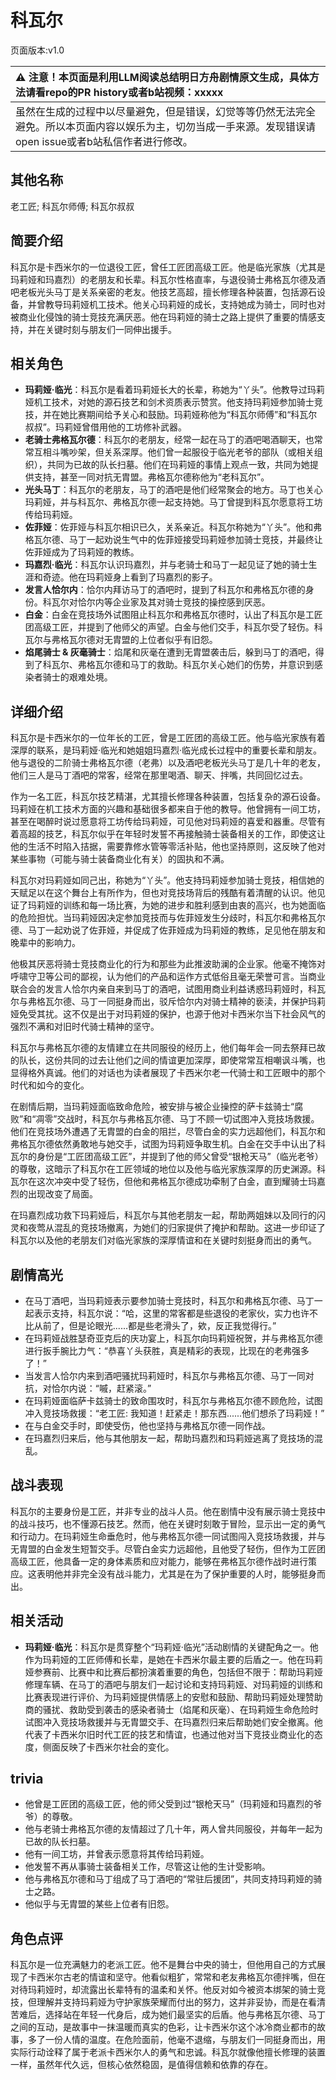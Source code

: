 # 科瓦尔
页面版本:v1.0
 

| :warning: 注意！本页面是利用LLM阅读总结明日方舟剧情原文生成，具体方法请看repo的PR history或者b站视频：xxxxx           |
|:----------------------------|
| 虽然在生成的过程中以尽量避免，但是错误，幻觉等等仍然无法完全避免。所以本页面内容以娱乐为主，切勿当成一手来源。发现错误请open issue或者b站私信作者进行修改。|



## 其他名称
老工匠; 科瓦尔师傅; 科瓦尔叔叔
## 简要介绍
科瓦尔是卡西米尔的一位退役工匠，曾任工匠团高级工匠。他是临光家族（尤其是玛莉娅和玛嘉烈）的老朋友和长辈。科瓦尔性格直率，与退役骑士弗格瓦尔德及酒吧老板光头马丁是关系亲密的老友。他技艺高超，擅长修理各种装置，包括源石设备，并曾教导玛莉娅机工技术。他关心玛莉娅的成长，支持她成为骑士，同时也对被商业化侵蚀的骑士竞技充满厌恶。他在玛莉娅的骑士之路上提供了重要的情感支持，并在关键时刻与朋友们一同伸出援手。
## 相关角色
-   **玛莉娅·临光**：科瓦尔是看着玛莉娅长大的长辈，称她为“丫头”。他教导过玛莉娅机工技术，对她的源石技艺和剑术资质表示赞赏。他支持玛莉娅参加骑士竞技，并在她比赛期间给予关心和鼓励。玛莉娅称他为“科瓦尔师傅”和“科瓦尔叔叔”。玛莉娅曾借用他的工坊修补武器。
-   **老骑士弗格瓦尔德**：科瓦尔的老朋友，经常一起在马丁的酒吧喝酒聊天，也常常互相斗嘴吵架，但关系深厚。他们曾一起服役于临光老爷的部队（或相关组织），共同为已故的队长扫墓。他们在玛莉娅的事情上观点一致，共同为她提供支持，甚至一同对抗无胄盟。弗格瓦尔德称他为“老科瓦尔”。
-   **光头马丁**：科瓦尔的老朋友，马丁的酒吧是他们经常聚会的地方。马丁也关心玛莉娅，并与科瓦尔、弗格瓦尔德一起支持她。马丁曾提到科瓦尔愿意将工坊传给玛莉娅。
-   **佐菲娅**：佐菲娅与科瓦尔相识已久，关系亲近。科瓦尔称她为“丫头”。他和弗格瓦尔德、马丁一起劝说生气中的佐菲娅接受玛莉娅参加骑士竞技，并最终让佐菲娅成为了玛莉娅的教练。
-   **玛嘉烈·临光**：科瓦尔认识玛嘉烈，并与老骑士和马丁一起见证了她的骑士生涯和奇迹。他在玛莉娅身上看到了玛嘉烈的影子。
-   **发言人恰尔内**：恰尔内拜访马丁的酒吧时，提到了科瓦尔和弗格瓦尔德的身份。科瓦尔对恰尔内等企业家及其对骑士竞技的操控感到厌恶。
-   **白金**：白金在竞技场外试图阻止科瓦尔和弗格瓦尔德时，认出了科瓦尔是工匠团高级工匠，并提到了他师父的声望。白金与他们交手，科瓦尔受了轻伤。科瓦尔与弗格瓦尔德对无胄盟的上位者似乎有旧怨。
-   **焰尾骑士 & 灰毫骑士**：焰尾和灰毫在遭到无胄盟袭击后，躲到马丁的酒吧，得到了科瓦尔、弗格瓦尔德和马丁的救助。科瓦尔关心她们的伤势，并意识到感染者骑士的艰难处境。
## 详细介绍
科瓦尔是卡西米尔的一位年长的工匠，曾是工匠团的高级工匠。他与临光家族有着深厚的联系，是玛莉娅·临光和她姐姐玛嘉烈·临光成长过程中的重要长辈和朋友。他与退役的二阶骑士弗格瓦尔德（老弗）以及酒吧老板光头马丁是几十年的老友，他们三人是马丁酒吧的常客，经常在那里喝酒、聊天、拌嘴，共同回忆过去。

作为一名工匠，科瓦尔技艺精湛，尤其擅长修理各种装置，包括复杂的源石设备。玛莉娅在机工技术方面的兴趣和基础很多都来自于他的教导。他曾拥有一间工坊，甚至在喝醉时说过愿意将工坊传给玛莉娅，可见他对玛莉娅的喜爱和器重。尽管有着高超的技艺，科瓦尔似乎在年轻时发誓不再接触骑士装备相关的工作，即使这让他的生活不时陷入拮据，需要靠修水管等零活补贴，他也坚持原则，这反映了他对某些事物（可能与骑士装备商业化有关）的固执和不满。

科瓦尔对玛莉娅如同己出，称她为“丫头”。他支持玛莉娅参加骑士竞技，相信她的天赋足以在这个舞台上有所作为，但也对竞技场背后的残酷有着清醒的认识。他见证了玛莉娅的训练和每一场比赛，为她的进步和胜利感到由衷的高兴，也为她面临的危险担忧。当玛莉娅因决定参加竞技而与佐菲娅发生分歧时，科瓦尔和弗格瓦尔德、马丁一起劝说了佐菲娅，并促成了佐菲娅成为玛莉娅的教练，足见他在朋友和晚辈中的影响力。

他极其厌恶将骑士竞技商业化的行为和那些为此推波助澜的企业家。他毫不掩饰对呼啸守卫等公司的鄙视，认为他们的产品和运作方式低俗且毫无荣誉可言。当商业联合会的发言人恰尔内亲自来到马丁的酒吧，试图用商业利益诱惑玛莉娅时，科瓦尔与弗格瓦尔德、马丁一同挺身而出，驳斥恰尔内对骑士精神的亵渎，并保护玛莉娅免受其扰。这不仅是出于对玛莉娅的保护，也源于他对卡西米尔当下社会风气的强烈不满和对旧时代骑士精神的坚守。

科瓦尔与弗格瓦尔德的友情建立在共同服役的经历上，他们每年会一同去祭拜已故的队长，这份共同的过去让他们之间的情谊更加深厚，即使常常互相嘲讽斗嘴，也显得格外真诚。他们的对话也为读者展现了卡西米尔老一代骑士和工匠眼中的那个时代和如今的变化。

在剧情后期，当玛莉娅面临致命危险，被安排与被企业操控的萨卡兹骑士“腐败”和“凋零”交战时，科瓦尔与弗格瓦尔德、马丁不顾一切试图冲入竞技场救援。他们在竞技场外遭遇了无胄盟的白金的阻拦，尽管白金的实力远超他们，科瓦尔和弗格瓦尔德依然勇敢地与她交手，试图为玛莉娅争取生机。白金在交手中认出了科瓦尔的身份是“工匠团高级工匠”，并提到了他的师父曾受“银枪天马”（临光老爷）的尊敬，这暗示了科瓦尔在工匠领域的地位以及他与临光家族深厚的历史渊源。科瓦尔在这次冲突中受了轻伤，但他和弗格瓦尔德成功牵制了白金，直到耀骑士玛嘉烈的出现改变了局面。

在玛嘉烈成功救下玛莉娅后，科瓦尔与其他老朋友一起，帮助两姐妹以及同行的闪灵和夜莺从混乱的竞技场撤离，为她们的归家提供了掩护和帮助。这进一步印证了科瓦尔以及他的老朋友们对临光家族的深厚情谊和在关键时刻挺身而出的勇气。
## 剧情高光
- 在马丁酒吧，当玛莉娅表示要参加骑士竞技时，科瓦尔和弗格瓦尔德、马丁一起表示支持，科瓦尔说：“哈，这里的常客都是些退役的老家伙，实力也许不比从前了，但是论眼光......都是些老滑头了，欸，反正我觉得行。”
- 在玛莉娅战胜瑟奇亚克后的庆功宴上，科瓦尔向玛莉娅祝贺，并与弗格瓦尔德进行扳手腕比力气：“恭喜丫头获胜，真是精彩的表现，比现在的老弗强多了！”
- 当发言人恰尔内来到酒吧骚扰玛莉娅时，科瓦尔与弗格瓦尔德、马丁一同对抗，对恰尔内说：“嘁，赶紧滚。”
- 在玛莉娅面临萨卡兹骑士的致命围攻时，科瓦尔与弗格瓦尔德不顾危险，试图冲入竞技场救援：“老工匠: 我知道！赶紧走！那东西......他们想杀了玛莉娅！”
- 在与白金交手时，即使受伤，他也坚持与弗格瓦尔德一同作战。
- 在玛嘉烈归来后，他与其他朋友一起，帮助玛嘉烈和玛莉娅逃离了竞技场的混乱。
## 战斗表现
科瓦尔的主要身份是工匠，并非专业的战斗人员。他在剧情中没有展示骑士竞技中的战斗技巧，也不懂源石技艺。然而，他在关键时刻敢于冒险，显示出一定的勇气和行动力。在玛莉娅生命垂危时，他与弗格瓦尔德一同试图闯入竞技场救援，并与无胄盟的白金发生短暂交手。尽管白金实力远超他，且他受了轻伤，但作为工匠团高级工匠，他具备一定的身体素质和应对能力，能够在弗格瓦尔德作战时进行策应。这表明他并非完全没有战斗能力，尤其是在为了保护重要的人时，能够挺身而出。
## 相关活动
-   **玛莉娅·临光**：科瓦尔是贯穿整个“玛莉娅·临光”活动剧情的关键配角之一。他作为玛莉娅的工匠师傅和长辈，是她在卡西米尔最主要的后盾之一。他在玛莉娅参赛前、比赛中和比赛后都扮演着重要的角色，包括但不限于：帮助玛莉娅修理车辆、在马丁的酒吧与朋友们一起讨论和支持玛莉娅、对玛莉娅的训练和比赛表现进行评价、为玛莉娅提供情感上的安慰和鼓励、帮助玛莉娅处理赞助商的骚扰、救助受到袭击的感染者骑士（焰尾和灰毫）、在玛莉娅生命危险时试图冲入竞技场救援并与无胄盟交手、在玛嘉烈归来后帮助她们安全撤离。他代表了卡西米尔旧时代工匠的技艺和情谊，也通过他对当下竞技业商业化的态度，侧面反映了卡西米尔社会的变化。
## trivia
*   他曾是工匠团的高级工匠，他的师父受到过“银枪天马”（玛莉娅和玛嘉烈的爷爷）的尊敬。
*   他与老骑士弗格瓦尔德的友情超过了几十年，两人曾共同服役，并每年一起为已故的队长扫墓。
*   他有一间工坊，并曾表示愿意将其传给玛莉娅。
*   他发誓不再从事骑士装备相关工作，尽管这让他的生计受影响。
*   他与弗格瓦尔德和马丁组成了马丁酒吧的“常驻后援团”，共同支持玛莉娅的骑士之路。
*   他似乎与无胄盟的某些上位者有旧怨。
## 角色点评
科瓦尔是一位充满魅力的老派工匠。他不是舞台中央的骑士，但他用自己的方式展现了卡西米尔古老的情谊和坚守。他看似粗犷，常常和老友弗格瓦尔德拌嘴，但在对待玛莉娅时，却流露出长辈特有的温柔和关怀。他反对如今被资本绑架的骑士竞技，但理解并支持玛莉娅为守护家族荣耀而付出的努力，这并非妥协，而是在看清苦难后，选择站在年轻一代身后，成为她们最坚实的后盾。他与弗格瓦尔德、马丁之间的互动，是故事中一抹温暖而真实的色彩，让卡西米尔这个冰冷商业都市的故事，多了一份人情的温度。在危险面前，他毫不退缩，与朋友们一同挺身而出，用实际行动诠释了属于老派卡西米尔人的勇气和忠诚。科瓦尔就像他擅长修理的装置一样，虽然年代久远，但核心依然稳固，是值得信赖和依靠的存在。